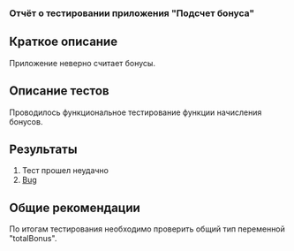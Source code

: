 ### Отчёт о тестировании приложения "Подсчет бонуса"

## Краткое описание

Приложение неверно считает бонусы.

## Описание тестов

Проводилось функциональное тестирование функции начисления бонусов.

## Результаты

1. Тест прошел неудачно
1. [Bug](https://github.com/BairB/Java_hw_2_1/issues/1)

## Общие рекомендации

По итогам тестирования необходимо проверить общий тип переменной "totalBonus".